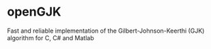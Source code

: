 # openGJK
Fast and reliable implementation of the Gilbert-Johnson-Keerthi (GJK) algorithm for C, C# and Matlab
